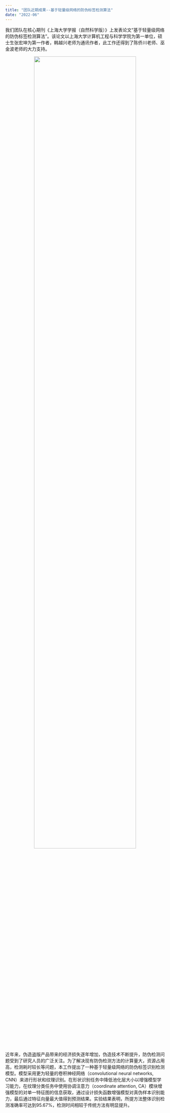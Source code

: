 ```yaml
---
title: "团队近期成果--基于轻量级网络的防伪标签检测算法"
date: "2022-06"
---
```


我们团队在核心期刊《上海大学学报（自然科学版）》上发表论文“基于轻量级网络的防伪标签检测算法”。该论文以上海大学计算机工程与科学学院为第一单位，硕士生张宏坤为第一作者，韩越兴老师为通讯作者，此工作还得到了陈侨川老师、巫金波老师的大力支持。

<p align="center">
  <img src="/images/indexPic/2022/zhanghongkun.jpg" style="width:80%;" />
</p>

近年来，伪造盗版产品带来的经济损失逐年增加，伪造技术不断提升，防伪检测问题受到了研究人员的广泛关注。为了解决现有防伪检测方法的计算量大，资源占用高，检测耗时较长等问题，本工作提出了一种基于轻量级网络的防伪标签识别检测模型。模型采用更为轻量的卷积神经网络（convolutional neural networks, CNN）来进行形状和纹理识别。在形状识别任务中降低池化层大小以增强模型学习能力，在纹理分类任务中使用协调注意力（coordinate attention, CA）模块增强模型的对单一特征图的信息获取，通过设计损失函数增强模型对真伪样本识别能力，最后通过特征向量最大值得到预测结果。实验结果表明，所提方法整体识别检测准确率可达到95.67%，检测时间相较于传统方法有明显提升。